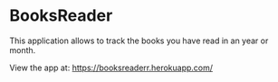 # BooksReader
This application allows to track the books you have read in an year or month.

View the app at: https://booksreaderr.herokuapp.com/
